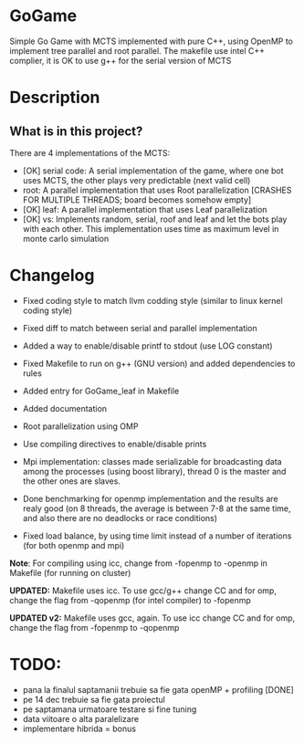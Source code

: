 # GoGame
Simple Go Game with MCTS implemented with pure C++, using OpenMP to implement tree parallel and root parallel.
The makefile use intel C++ complier, it is OK to use g++ for the serial version of MCTS


# Description
## What is in this project?
There are 4 implementations of the MCTS: 
- [OK] serial code: A serial implementation of the game, where one bot uses MCTS, the other plays very predictable (next valid cell)
- root: A parallel implementation that uses Root parallelization [CRASHES FOR MULTIPLE THREADS; board becomes somehow empty]
- [OK] leaf: A parallel implementation that uses Leaf parallelization 
- [OK] vs: Implements random, serial, roof and leaf and let the bots play with each other. This implementation uses time as maximum level in monte carlo simulation


# Changelog
* Fixed coding style to match llvm codding style (similar to linux kernel coding style)
* Fixed diff to match between serial and parallel implementation
* Added a way to enable/disable printf to stdout (use LOG constant)
* Fixed Makefile to run on g++ (GNU version) and added dependencies to rules
* Added entry for GoGame_leaf in Makefile
* Added documentation
* Root parallelization using OMP
* Use compiling directives to enable/disable prints

* Mpi implementation: classes made serializable for broadcasting data among the processes (using boost library), thread 0 is the master and the other ones are slaves.
* Done benchmarking for openmp implementation and the results are realy good (on 8 threads, the average is between 7-8 at the same time, and also there are no deadlocks or race conditions)
* Fixed load balance, by using time limit instead of a number of iterations (for both openmp and mpi)


**Note**: For compiling using icc, change from -fopenmp to -openmp in Makefile (for running on cluster)

**UPDATED:** Makefile uses icc. To use gcc/g++ change CC and for omp, change the flag from -qopenmp (for intel compiler)
to -fopenmp

**UPDATED v2:** Makefile uses gcc, again. To use icc change CC and for omp, change the flag from -fopenmp to -qopenmp


# TODO:
  - pana la finalul saptamanii trebuie sa fie gata openMP + profiling [DONE]
- pe 14 dec trebuie sa fie gata proiectul 
- pe saptamana urmatoare testare si fine tuning
- data viitoare o alta paralelizare
- implementare hibrida = bonus
